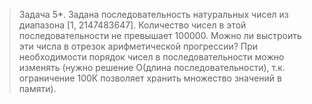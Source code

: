 >Задача 5*. Задана последовательность натуральных чисел из диапазона [1, 2147483647]. Количество чисел в этой последовательности не превышает 100000. Можно ли выстроить эти числа в отрезок арифметической прогрессии? При необходимости порядок чисел в последовательности можно изменять (нужно решение O(длина последовательности), т.к. ограничение 100К позволяет хранить множество значений в памяти).